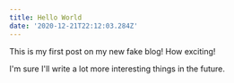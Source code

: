 ```yaml
---
title: Hello World
date: '2020-12-21T22:12:03.284Z'
---
```


This is my first post on my new fake blog! How exciting!

I'm sure I'll write a lot more interesting things in the future.
